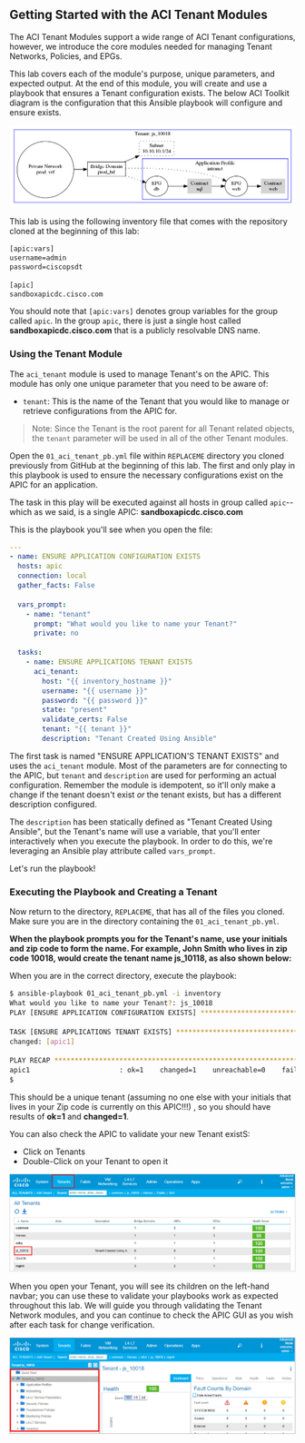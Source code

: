 ## Getting Started with the ACI Tenant Modules

The ACI Tenant Modules support a wide range of ACI Tenant configurations, however, we introduce the core modules needed for managing Tenant Networks, Policies, and EPGs. 

This lab covers each of the module's purpose, unique parameters, and expected output. At the end of this module, you will create and use a playbook that ensures a Tenant configuration exists. The below ACI Toolkit diagram is the configuration that this Ansible playbook will configure and ensure exists.

![Ansible Example](../images/ansible_example.png)

This lab is using the following inventory file that comes with the repository cloned at the beginning of this lab:

```
[apic:vars]
username=admin
password=ciscopsdt

[apic]
sandboxapicdc.cisco.com

```

You should note that `[apic:vars]` denotes group variables for the group called `apic`. In the group `apic`, there is just a single host called **sandboxapicdc.cisco.com** that is a publicly resolvable DNS name.


### Using the Tenant Module

The `aci_tenant` module is used to manage Tenant's on the APIC. This module has only one unique parameter that you need to be aware of:

* `tenant`: This is the name of the Tenant that you would like to manage or retrieve configurations from the APIC for.

> Note: Since the Tenant is the root parent for all Tenant related objects, the `tenant` parameter will be used in all of the other Tenant modules.

Open the `01_aci_tenant_pb.yml` file within `REPLACEME` directory you cloned previously from GitHub at the beginning of this lab. The first and only play in this playbook is used to ensure the necessary configurations exist on the APIC for an application. 

The task in this play will be executed against all hosts in group called `apic`--which as we said, is a single APIC: **sandboxapicdc.cisco.com**

This is the playbook you'll see when you open the file:

```yaml
---
- name: ENSURE APPLICATION CONFIGURATION EXISTS
  hosts: apic
  connection: local
  gather_facts: False

  vars_prompt:
    - name: "tenant"
      prompt: "What would you like to name your Tenant?"
      private: no

  tasks:
    - name: ENSURE APPLICATIONS TENANT EXISTS
      aci_tenant:
        host: "{{ inventory_hostname }}"
        username: "{{ username }}"
        password: "{{ password }}"
        state: "present"
        validate_certs: False
        tenant: "{{ tenant }}"
        description: "Tenant Created Using Ansible"
```

The first task is named "ENSURE APPLICATION'S TENANT EXISTS" and uses the `aci_tenant` module. Most of the parameters are for connecting to the APIC, but `tenant` and `description` are used for performing an actual configuration.  Remember the module is idempotent, so it'll only make a change if the tenant doesn't exist _or_ the tenant exists, but has a different description configured.

The `description` has been statically defined as "Tenant Created Using Ansible", but the Tenant's name will use a variable, that you'll enter interactively when you execute the playbook.  In order to do this, we're  leveraging an Ansible play attribute called `vars_prompt`.

Let's run the playbook!

### Executing the Playbook and Creating a Tenant

Now return to the directory, `REPLACEME`, that has all of the files you cloned.  Make sure you are in the directory containing the `01_aci_tenant_pb.yml`.

**When the playbook  prompts you for the Tenant's name, use your initials and zip code to form the name. For example, John Smith who lives in zip code 10018, would create the tenant name js_10118, as also shown below:**

When you are in the correct directory, execute the playbook: 


```bash
$ ansible-playbook 01_aci_tenant_pb.yml -i inventory
What would you like to name your Tenant?: js_10018 
PLAY [ENSURE APPLICATION CONFIGURATION EXISTS] ***************************************************************************************

TASK [ENSURE APPLICATIONS TENANT EXISTS] ********************************************************************************************
changed: [apic1]

PLAY RECAP ***************************************************************************************************************************
apic1                      : ok=1    changed=1    unreachable=0    failed=0   
$ 
```

This should be a unique tenant (assuming no one else with your initials that lives in your Zip code is currently on this APIC!!!) , so you should have results of **ok=1** and **changed=1**.

You can also check the APIC to validate your new Tenant existS:
* Click on Tenants
* Double-Click on your Tenant to open it

![Open Tenant](../images/all_tenant.png)

When you open your Tenant, you will see its children on the left-hand navbar; you can use these to validate your playbooks work as expected throughout this lab. We will guide you through validating the Tenant Network modules, and you can continue to check the APIC GUI as you wish after each task for change verification.

![Tenant Children](../images/open_tenant.png)
